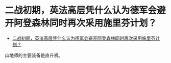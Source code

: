 # 二战初期，英法高层凭什么认为德军会避开阿登森林同时再次采用施里芬计划？

- [二战初期，英法高层凭什么认为德军会避开阿登森林同时再次采用施里芬计划？](https://www.zhihu.com/question/413326813/answer/1409425332)


山地师的主要装备是直升机。